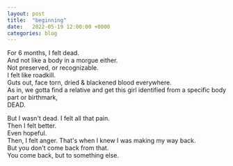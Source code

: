 ```yaml
---
layout: post
title:  "beginning"
date:   2022-05-19 12:00:00 +0000
categories: blog
---
```

For 6 months, I felt dead.  
And not like a body in a morgue either.  
Not preserved, or recognizable.  
I felt like roadkill.  
Guts out, face torn, dried & blackened blood everywhere.  
As in, we gotta find a relative and get this girl identified from a specific body part or birthmark,  
DEAD.

But I wasn't dead. I felt all that pain.  
Then I felt better.  
Even hopeful.  
Then, I felt anger. That's when I knew I was making my way back.  
But you don't come back from that.  
You come back, but to something else.

